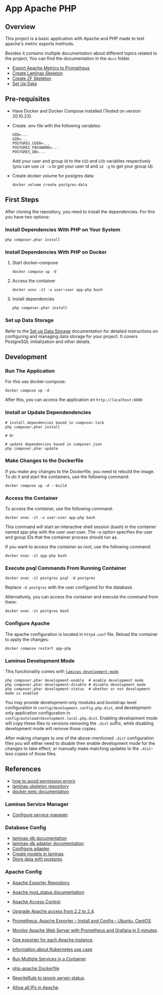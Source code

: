 # App Apache PHP

## Overview

This project is a basic application with Apache and PHP made to test apache's metric exports methods.

Besides it contains multiple documentation about different topics related to the project. You can find the documentation in the `docs` folder.

- [Export Apache Metrics to Prometheus](docs/export-apache-metrics-to-prometheus.md)
- [Create Laminas Skeleton](docs/create-laminas-skeleton.md)
- [Create ZF Skeleton](docs/create-zf-skeleton.md)
- [Set Up Data](docs/set-up-data.md)

## Pre-requisites

- Have Docker and Docker Compose installed (Tested on version 20.10.23).

- Create .env file with the following variables:

    ```shell
    UID=...
    GID=...
    POSTGRES_USER=...
    POSTGRES_PASSWORD=...
    POSTGRES_DB=...
    ```

    Add your user and group id to the `UID` and `GID` variables respectively (you can use `id -u` to get your user id and `id -g` to get your group id).

- Create docker volume for postgres data:

    ```shell
    docker volume create postgres-data
    ```

## First Steps

After cloning the repository, you need to install the dependencies. For this you have two options:

### Install Dependencies With PHP on Your System

```shell
php composer.phar install
```

### Install Dependencies With PHP on Docker

1. Start docker-compose

    ```shell
    docker compose up -d
    ```

2. Access the container

    ```shell
    docker exec -it -u user:user app-php bash
    ```

3. Install dependencies

    ```shell
    php composer.phar install
    ```

### Set up Data Storage

Refer to the [Set up Data Storage](docs/set-up-data-storage.md) documentation for detailed instructions on configuring and managing data storage for your project. It covers PostgreSQL initialization and other details.

## Development

### Run The Application

For this use docker-compose:

```shell
docker compose up -d
```

After this, you can access the application on `http://localhost:8080`

### Install or Update Dependendencies

```shell
# install dependencies based in composer.lock
php composer.phar install

# Or

# update dependencies based in composer.json
php composer.phar update 
```

### Make Changes to the Dockerfile

If you make any changes to the Dockerfile, you need to rebuild the image. To do it and start the containers, use the following command:

```shell
docker compose up -d --build
```

### Access the Container

To access the container, use the following command:

```shell
docker exec -it -u user:user app-php bash
```

This command will start an interactive shell session (bash) in the container named app-php with the user user:user. The -u option specifies the user and group IDs that the container process should run as.

If you want to access the container as root, use the following command:

```shell
docker exec -it app-php bash
```

### Execute psql Commands From Running Container

```shell
docker exec -it postgres psql -U postgres
```

Replace `-U postgres` with the user configured for the database.

Alternatively, you can access the container and execute the command from there:

```shell
docker exec -it postgres bash
```

### Configure Apache

The apache configuration is located in `httpd.conf` file. Reload the container to apply the changes:

```shell
docker compose restart app-php
```

### Laminas Development Mode

This functionality comes with [`laminas-development-mode`](https://github.com/laminas/laminas-development-mode)

```shell
php composer.phar development-enable  # enable development mode
php composer.phar development-disable # disable development mode
php composer.phar development-status  # whether or not development mode is enabled
```

You may provide development-only modules and bootstrap-level configuration in `config/development.config.php.dist`, and development-only application configuration in `config/autoload/development.local.php.dist`. Enabling development mode will copy these files to versions removing the `.dist` suffix, while disabling development mode will remove those copies.

After making changes to one of the above-mentioned `.dist` configuration files you will either need to disable then enable development mode for the changes to take effect, or manually make matching updates to the `.dist`-less copies of those files.

## References

- [how to avoid permission errors](https://vsupalov.com/docker-shared-permissions/)
- [laminas-skeleton repository](https://github.com/laminas/laminas-mvc-skeleton#readme)
- [docker exec documentation](https://docs.docker.com/engine/reference/commandline/exec/)

### Laminas Service Manager

- [Configure service manager](https://docs.laminas.dev/laminas-servicemanager/configuring-the-service-manager/#aliases).

### Database Config

- [laminas-db documentation](https://docs.laminas.dev/tutorials/db-adapter/)
- [laminas-db adapter documentation](https://docs.laminas.dev/laminas-db/adapter/).
- [Configure adapter](https://docs.laminas.dev/tutorials/db-adapter/#configuring-the-default-adapter).
- [Create models in laminas](https://docs.laminas.dev/tutorials/getting-started/database-and-models/).
- [Store data with postgres](https://github.com/docker-library/docs/blob/master/postgres/README.md#where-to-store-data).

### Apache Config

- [Apache Exporter Repository](https://github.com/Lusitaniae/apache_exporter).
- [Apache mod_status documentation](https://httpd.apache.org/docs/2.4/mod/mod_status.html).
- [Apache Access Control](https://httpd.apache.org/docs/2.4/en/howto/access.html).
- [Upgrade Apache access from 2.2 to 2.4](https://httpd.apache.org/docs/2.4/upgrading.html#access).

- [Prometheus: Apache Exporter – Install and Config – Ubuntu, CentOS](https://www.shellhacks.com/prometheus-apache-exporter-install-config-ubuntu-centos/).
- [Monitor Apache Web Server with Prometheus and Grafana in 5 minutes](https://computingforgeeks.com/monitor-apache-web-server-prometheus-grafana/).
- [One exporter for each Apache instance](https://github.com/Lusitaniae/apache_exporter/issues/37#issuecomment-357419581).
- [Information about Kubernetes use case](https://github.com/Lusitaniae/apache_exporter/issues/37#issuecomment-1224380326)

- [Run Multiple Services in a Container](https://docs.docker.com/config/containers/multi-service_container/).
- [php-apache Dockerfile](https://github.com/docker-library/php/blob/master/8.2/bullseye/apache/Dockerfile)

- [RewriteRule to ignore server-status](https://serverfault.com/a/388457).
- [Allow all IPs in Apache](https://stackoverflow.com/a/19588786).
